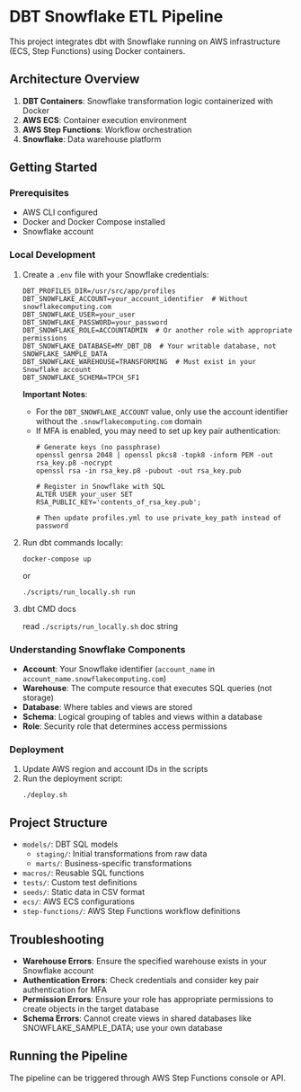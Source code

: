# DBT Snowflake ETL Pipeline

This project integrates dbt with Snowflake running on AWS infrastructure (ECS, Step Functions) using Docker containers.

## Architecture Overview

1. **DBT Containers**: Snowflake transformation logic containerized with Docker
2. **AWS ECS**: Container execution environment
3. **AWS Step Functions**: Workflow orchestration
4. **Snowflake**: Data warehouse platform

## Getting Started

### Prerequisites

- AWS CLI configured
- Docker and Docker Compose installed
- Snowflake account

### Local Development

1. Create a `.env` file with your Snowflake credentials:
   ```
   DBT_PROFILES_DIR=/usr/src/app/profiles
   DBT_SNOWFLAKE_ACCOUNT=your_account_identifier  # Without snowflakecomputing.com
   DBT_SNOWFLAKE_USER=your_user
   DBT_SNOWFLAKE_PASSWORD=your_password
   DBT_SNOWFLAKE_ROLE=ACCOUNTADMIN  # Or another role with appropriate permissions
   DBT_SNOWFLAKE_DATABASE=MY_DBT_DB  # Your writable database, not SNOWFLAKE_SAMPLE_DATA
   DBT_SNOWFLAKE_WAREHOUSE=TRANSFORMING  # Must exist in your Snowflake account
   DBT_SNOWFLAKE_SCHEMA=TPCH_SF1
   ```

   **Important Notes**:
   - For the `DBT_SNOWFLAKE_ACCOUNT` value, only use the account identifier without the `.snowflakecomputing.com` domain
   - If MFA is enabled, you may need to set up key pair authentication:
     ```
     # Generate keys (no passphrase)
     openssl genrsa 2048 | openssl pkcs8 -topk8 -inform PEM -out rsa_key.p8 -nocrypt
     openssl rsa -in rsa_key.p8 -pubout -out rsa_key.pub
     
     # Register in Snowflake with SQL
     ALTER USER your_user SET RSA_PUBLIC_KEY='contents_of_rsa_key.pub';
     
     # Then update profiles.yml to use private_key_path instead of password
     ```

2. Run dbt commands locally:
   ```
   docker-compose up
   ```
   or
   ```
   ./scripts/run_locally.sh run
   ```

3. dbt CMD docs

   read ``./scripts/run_locally.sh`` doc string

### Understanding Snowflake Components

- **Account**: Your Snowflake identifier (`account_name` in `account_name.snowflakecomputing.com`)
- **Warehouse**: The compute resource that executes SQL queries (not storage)
- **Database**: Where tables and views are stored
- **Schema**: Logical grouping of tables and views within a database
- **Role**: Security role that determines access permissions

### Deployment

1. Update AWS region and account IDs in the scripts
2. Run the deployment script:
   ```
   ./deploy.sh
   ```

## Project Structure

- `models/`: DBT SQL models
  - `staging/`: Initial transformations from raw data
  - `marts/`: Business-specific transformations
- `macros/`: Reusable SQL functions
- `tests/`: Custom test definitions
- `seeds/`: Static data in CSV format
- `ecs/`: AWS ECS configurations
- `step-functions/`: AWS Step Functions workflow definitions

## Troubleshooting

- **Warehouse Errors**: Ensure the specified warehouse exists in your Snowflake account
- **Authentication Errors**: Check credentials and consider key pair authentication for MFA
- **Permission Errors**: Ensure your role has appropriate permissions to create objects in the target database
- **Schema Errors**: Cannot create views in shared databases like SNOWFLAKE_SAMPLE_DATA; use your own database

## Running the Pipeline

The pipeline can be triggered through AWS Step Functions console or API.

